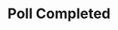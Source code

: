 ---
title: Poll Completed
description: Trigger for when a Twitch Poll is Completed
version: 0.0.50
twitchService: EventSub
variables:
  - name: poll.Id
    type: string
    description: Twitch's internal id for the poll
  - name: poll.StartedAt
    type: DateTime
    description: The timestamp that the poll was created
    value: 8/4/2023 10:56:06 AM
  - name: poll.Duration
    type: number
    description: The duration of the poll in seconds
    value: 300
  - name: poll.DurationRemaining
    type: number
    description: How many seconds the poll has remaining
    value: 0
  - name: poll.choices.count
    type: number
    description: The number of choices in the poll
    value: 3
  - name: poll.choice#.title
    type: string
    description: The title of this choice
    value: Choice 1
  - name: poll.choice#.votes
    type: number
    description: The number of regular votes of this choice
    value: 10
  - name: poll.choice#.rewardVotes
    type: number
    description: The total number of reward based votes of this choice
    value: 7
  - name: poll.choice#.totalVotes
    type: number
    description: The total number of votes for this choice
    value: 17
  - name: poll.votes
    type: number
    description: The total number of regular votes
    value: 30
  - name: poll.rewardVotes
    type: number
    description: The total number of reward based votes
    value: 19
  - name: poll.totalVotes
    type: number
    description: The total number of votes
    value: 49
  - name: poll.endedAt
    type: DateTime
    description: The timestamp that the poll ended
    value: 8/4/2023 10:56:06 AM
  - name: poll.winningIndex
    type: number
    description: The index of the winning choice
    value: 2
  - name: poll.winningIndex.id
    type: number
    description: The id of the winning choice
  - name: poll.winningIndex.title
    type: number
    description: The title of the winning choice
    value: Choice 2
  - name: poll.winningIndex.votes
    type: number
    description: The number of regular votes from the winning choice
    value: 20
  - name: poll.winningIndex.rewardVotes
    type: number
    description: The number of reward based votes from the winning choice
    value: 10
  - name: poll.winningIndex.votes
    type: number
    description: The number votes from the winning choice
    value: 30
  - name: poll._json
    type: string
    description: All the variables in a JSON Object
---